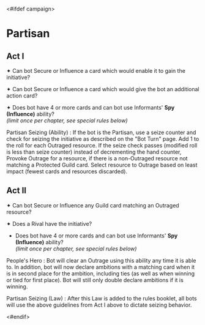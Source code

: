 <#ifdef campaign>
# Partisan

## Act I

✦ Can bot Secure or Influence a card which would enable it to gain the initiative?

✦ Can bot Secure or Influence a card which would give the bot an additional action card?

✦ Does bot have 4 or more cards and can bot use Informants' **Spy (Influence)** ability?
<br/>*(limit once per chapter, see special rules below)*

Partisan Seizing (Ability)
: If the bot is the Partisan, use a seize counter and check for seizing the initiative as described on the "Bot Turn" page. Add 1 to the roll for each Outraged resource. If the seize check passes (modified roll is less than seize counter) instead of decrementing the hand counter, Provoke Outrage for a resource, if there is a non-Outraged resource not matching a Protected Guild card. Select resource to Outrage based on least impact (fewest cards and resources discarded).

## Act II

✦ Can bot Secure or Influence any Guild card matching an Outraged resource?

✦ Does a Rival have the initiative?

- Does bot have 4 or more cards and can bot use Informants' **Spy (Influence)** ability?
<br/>*(limit once per chapter, see special rules below)*

People's Hero
: Bot will clear an Outrage using this ability any time it is able to. In addition, bot will now declare ambitions with a matching card when it is in second place for the ambition, including ties (as well as when winning or tied for first place). Bot will still only double declare ambitions if it is winning.

Partisan Seizing (Law)
: After this Law is added to the rules booklet, all bots will use the above guidelines from Act I above to dictate seizing behavior.

<!--
Lattice Spies
: TODO
-->

<!--
TODO: this needs to be tweaked for other bots
maybe +1 for each Guild/Resource bot has?
select the resource first based on least impact, and +1 for each matching selected?
maybe also special case for certain Fates like Advocate
-->

<div class="pagebreak"> </div>
<#endif>
